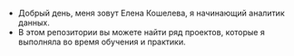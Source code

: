 - Добрый день, меня зовут Елена Кошелева, я начинающий аналитик данных.
- В этом репозитории вы можете найти ряд проектов, которые я выполняла во время обучения и практики.
  

<!---
Elena-DAS/Elena-DAS is a ✨ special ✨ repository because its `README.md` (this file) appears on your GitHub profile.
You can click the Preview link to take a look at your changes.
--->
